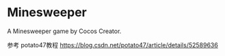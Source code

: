 # Minesweeper
A Minesweeper game by Cocos Creator.

参考 potato47教程 https://blog.csdn.net/potato47/article/details/52589636
